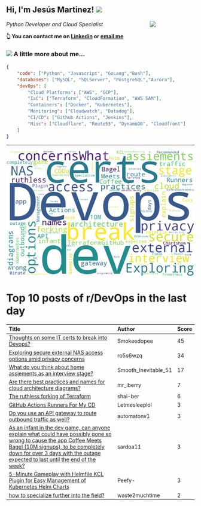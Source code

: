<!--
**jmartinezl/jmartinezl** is a ✨ _special_ ✨ repository because its `README.md` (this file) appears on your GitHub profile.

Here are some ideas to get you started:

- 🔭 I’m currently working on ...
- 🌱 I’m currently learning ...
- 👯 I’m looking to collaborate on ...
- 🤔 I’m looking for help with ...
- 💬 Ask me about ...
- 📫 How to reach me: ...
- 😄 Pronouns: ...
- ⚡ Fun fact: ...
-->

<h2>Hi, I'm Jesús Martinez! <img src="https://media.giphy.com/media/WUlplcMpOCEmTGBtBW/giphy.gif" width="30"> </h2>
<img align='right' src="https://media.giphy.com/media/NytMLKyiaIh6VH9SPm/giphy.gif" width="120">
<p><em>Python Developer and Cloud Specialist
</em></p>

**👆 You can contact me on [Linkedin](https://www.linkedin.com/in/jes%C3%BAs-martinez-2b7b10104/) or [email me](mailto:jesus.mtz.lorenzo@gmail.com)**

### <img src="https://media.giphy.com/media/VgCDAzcKvsR6OM0uWg/giphy.gif" width="50"> A little more about me...  

```json
{
    "code": ["Python", "Javascript", "GoLang","Bash"],
    "databases": ["MySQL", "SQLServer", "PostgreSQL","Aurora"],
    "devOps": [
        "Cloud Platforms": ["AWS", "GCP"],
        "IaC": ["Terraform", "CloudFormation", "AWS SAM"],
        "Containers": ["Docker", "Kubernetes"],
        "Monitoring": ["Cloudwatch", "Datadog"],
        "CI/CD": ["Github Actions", "Jenkins"],
        "Misc": ["Cloudflare", "Route53", "DynamoDB", "Cloudfront"]
    ]
}
```
---

![Wordcloud](./cloud.png)

# Top 10 posts of r/DevOps in the last day

| Title | Author | Score |
|:---|:---|:---|
| [Thoughts on some IT certs to break into Devops?](https://www.reddit.com/r/devops/comments/165nkrl/thoughts_on_some_it_certs_to_break_into_devops/) | Smokeedopee | 45 |
| [Exploring secure external NAS access options amid privacy concerns](https://www.reddit.com/r/devops/comments/165qta7/exploring_secure_external_nas_access_options_amid/) | ro5s6wzq | 34 |
| [What do you think about home assiements as an interview stage?](https://www.reddit.com/r/devops/comments/165qxf0/what_do_you_think_about_home_assiements_as_an/) | Smooth_Inevitable_51 | 17 |
| [Are there best practices and names for cloud architecture diagrams?](https://www.reddit.com/r/devops/comments/1664mem/are_there_best_practices_and_names_for_cloud/) | mr_iberry | 7 |
| [The ruthless forking of Terraform](https://www.reddit.com/r/devops/comments/165ibpr/the_ruthless_forking_of_terraform/) | shai-ber | 6 |
| [GitHub Actions Runners For My CD](https://www.reddit.com/r/devops/comments/165rewc/github_actions_runners_for_my_cd/) | Letmesleeplol | 3 |
| [Do you use an API gateway to route outbound traffic as well?](https://www.reddit.com/r/devops/comments/165h8uc/do_you_use_an_api_gateway_to_route_outbound/) | automatonv1 | 3 |
| [As an infant in the dev game, can anyone explain what could have possibly gone so wrong to cause the app Coffee Meets Bagel (10M signups), to be completely down for over 3 days with the outage expected to last until the end of the week?](https://www.reddit.com/r/devops/comments/165x9lp/as_an_infant_in_the_dev_game_can_anyone_explain/) | sardoa11 | 3 |
| [5-Minute Gameplay with Helmfile KCL Plugin for Easy Management of Kubernetes Helm Charts](https://www.reddit.com/r/devops/comments/1668w03/5minute_gameplay_with_helmfile_kcl_plugin_for/) | Peefy- | 3 |
| [how to specialize further into the field?](https://www.reddit.com/r/devops/comments/165hym2/how_to_specialize_further_into_the_field/) | waste2muchtime | 2 |
